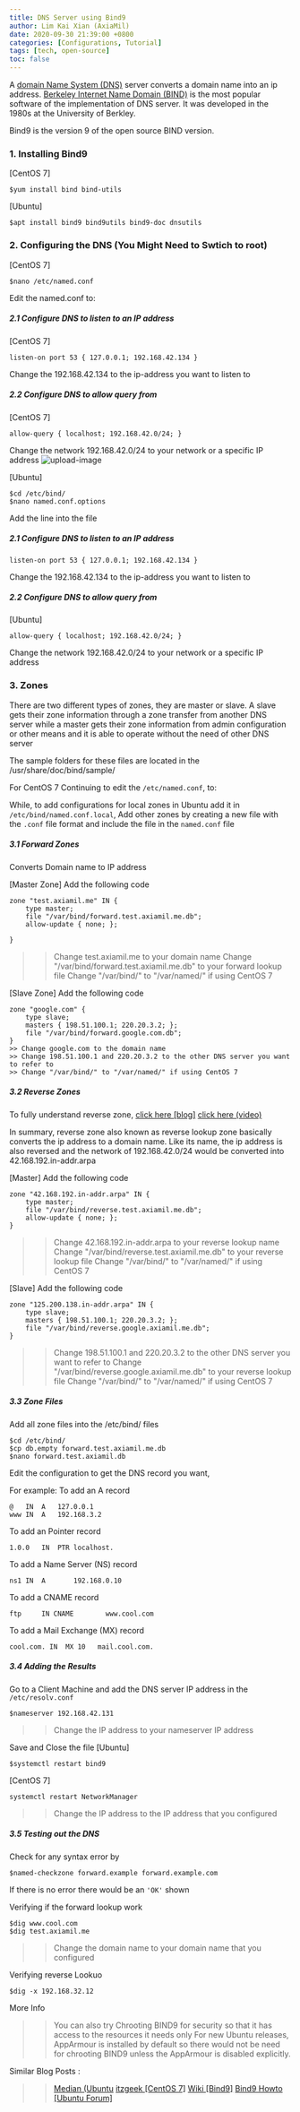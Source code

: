```yaml
---
title: DNS Server using Bind9
author: Lim Kai Xian (AxiaMil)
date: 2020-09-30 21:39:00 +0800
categories: [Configurations, Tutorial]
tags: [tech, open-source]
toc: false
---
```


A [domain Name System (DNS)](https://en.wikipedia.org/wiki/Domain_Name_System) server converts a domain name into an ip address. 
[Berkeley Internet Name Domain (BIND)](https://en.wikipedia.org/wiki/BIND) is the most popular software of the implementation of DNS
server. It was developed in the 1980s at the University of Berkley. 

Bind9 is the version 9 of the open source BIND version.

### 1. Installing Bind9 
[CentOS 7]
```
$yum install bind bind-utils
```

[Ubuntu]
```
$apt install bind9 bind9utils bind9-doc dnsutils
```

### 2. Configuring the DNS (You Might Need to Swtich to root)
[CentOS 7]
```
$nano /etc/named.conf
```

Edit the named.conf to:
##### 2.1 Configure DNS to listen to an IP address
[CentOS 7]
```
listen-on port 53 { 127.0.0.1; 192.168.42.134 }
```
Change the 192.168.42.134 to the ip-address you want to listen to

##### 2.2 Configure DNS to allow query from
[CentOS 7]
```
allow-query { localhost; 192.168.42.0/24; }
```
Change the network 192.168.42.0/24 to your network or a specific IP address 
![upload-image](/assets/img/sample/free-radius/named-conf-configuration.png)

[Ubuntu]
```
$cd /etc/bind/
$nano named.conf.options
```
Add the line into the file
##### 2.1 Configure DNS to listen to an IP address
```
listen-on port 53 { 127.0.0.1; 192.168.42.134 }
```
Change the 192.168.42.134 to the ip-address you want to listen to

##### 2.2 Configure DNS to allow query from
[Ubuntu]
```
allow-query { localhost; 192.168.42.0/24; }
```
Change the network 192.168.42.0/24 to your network or a specific IP address 

### 3. Zones
There are two different types of zones, they are master or slave. A slave gets their zone information through a zone transfer from another DNS server
while a master gets their zone information from admin configuration or other means and it is able to operate without the need of other DNS server

The sample folders for these files are located in the /usr/share/doc/bind/sample/

For CentOS 7 Continuing to edit the `/etc/named.conf`, to:

While, to add configurations for local zones in Ubuntu add it in `/etc/bind/named.conf.local`,
Add other zones by creating a new file with the `.conf` file format and include the file in the `named.conf` file

##### 3.1 Forward Zones
Converts Domain name to IP address

[Master Zone]
Add the following code 
```
zone "test.axiamil.me" IN {
	type master;
	file "/var/bind/forward.test.axiamil.me.db";
	allow-update { none; };

}
```
>> Change test.axiamil.me to your domain name
>> Change "/var/bind/forward.test.axiamil.me.db" to your forward lookup file
>> Change "/var/bind/" to "/var/named/" if using CentOS 7

[Slave Zone]
Add the following code
```
zone "google.com" {
	type slave;
	masters { 198.51.100.1; 220.20.3.2; };
	file "/var/bind/forward.google.com.db";
}
>> Change google.com to the domain name
>> Change 198.51.100.1 and 220.20.3.2 to the other DNS server you want to refer to
>> Change "/var/bind/" to "/var/named/" if using CentOS 7

```
##### 3.2 Reverse Zones
To fully understand reverse zone, 
[click here [blog]](https://www.sciencedirect.com/topics/computer-science/reverse-lookup-zone)
[click here (video)](https://www.youtube.com/watch?v=7KN-_IWs7hk)

In summary, reverse zone also known as reverse lookup zone basically converts the ip address to a domain name.
Like its name, the ip address is also reversed and the network of 192.168.42.0/24 would be converted into 42.168.192.in-addr.arpa

[Master]
Add the following code
```
zone "42.168.192.in-addr.arpa" IN {
	type master;
	file "/var/bind/reverse.test.axiamil.me.db";
	allow-update { none; };
}
```
>> Change 42.168.192.in-addr.arpa to your reverse lookup name
>> Change "/var/bind/reverse.test.axiamil.me.db" to your reverse lookup file
>> Change "/var/bind/" to "/var/named/" if using CentOS 7

[Slave]
Add the following code 
```
zone "125.200.138.in-addr.arpa" IN {
	type slave;
	masters { 198.51.100.1; 220.20.3.2; };
	file "/var/bind/reverse.google.axiamil.me.db";
}
```
>> Change 198.51.100.1 and 220.20.3.2 to the other DNS server you want to refer to
>> Change "/var/bind/reverse.google.axiamil.me.db" to your reverse lookup file
>> Change "/var/bind/" to "/var/named/" if using CentOS 7

##### 3.3 Zone Files
Add all zone files into the /etc/bind/ files
```
$cd /etc/bind/
$cp db.empty forward.test.axiamil.me.db
$nano forward.test.axiamil.db
```

Edit the configuration to get the DNS record you want, 

For example:
To add an A record 
```
@	IN	A	127.0.0.1
www IN  A   192.168.3.2
```

To add an Pointer record 
```
1.0.0	IN	PTR	localhost.
```

To add a Name Server (NS) record
```
ns1 IN  A       192.168.0.10
```

To add a CNAME record
```
ftp     IN CNAME        www.cool.com
```

To add a Mail Exchange (MX) record 
```
cool.com. IN  MX 10   mail.cool.com.
```

##### 3.4 Adding the Results
Go to a Client Machine and add the DNS server IP address in the `/etc/resolv.conf`
```
$nameserver 192.168.42.131
```

>> Change the IP address to your nameserver IP address

Save and Close the file 
[Ubuntu]
```
$systemctl restart bind9
```

[CentOS 7]
```
systemctl restart NetworkManager
```


>> Change the IP address to the IP address that you configured
##### 3.5 Testing out the DNS
Check for any syntax error by
```
$named-checkzone forward.example forward.example.com
```

If there is no error there would be an `'OK'` shown

Verifying if the forward lookup work
```
$dig www.cool.com
$dig test.axiamil.me
```
>> Change the domain name to your domain name that you configured

Verifying reverse Lookuo
```
$dig -x 192.168.32.12
```


More Info 
>> You can also try Chrooting BIND9 for security so that it has access to the resources it needs only
>> For new Ubuntu releases, AppArmour is installed by default so there would not be need for chrooting BIND9 unless the AppArmour is disabled explicitly.

Similar Blog Posts : 
>> [Median (Ubuntu](https://medium.com/@Alibaba_Cloud/how-to-setup-dns-server-using-bind9-on-ubuntu-16-04-cf3ce7f570ec)
>> [itzgeek [CentOS 7]](https://www.itzgeek.com/how-tos/linux/centos-how-tos/configure-dns-bind-server-on-centos-7-rhel-7.html)
>> [Wiki [Bind9]](https://wiki.debian.org/Bind9)
>> [Bind9 Howto [Ubuntu Forum]](https://help.ubuntu.com/community/BIND9ServerHowto)